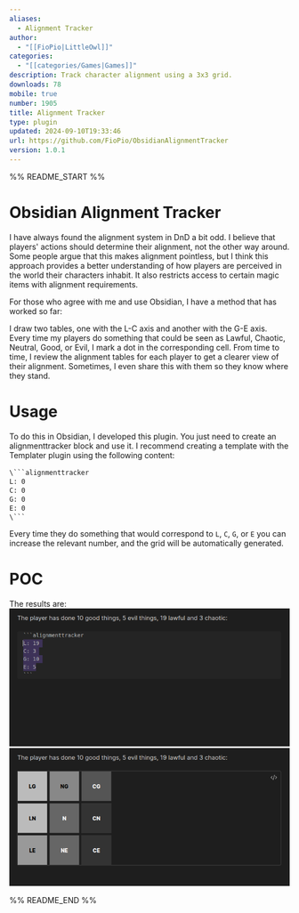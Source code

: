 ```yaml
---
aliases:
  - Alignment Tracker
author:
  - "[[FioPio|LittleOwl]]"
categories:
  - "[[categories/Games|Games]]"
description: Track character alignment using a 3x3 grid.
downloads: 78
mobile: true
number: 1905
title: Alignment Tracker
type: plugin
updated: 2024-09-10T19:33:46
url: https://github.com/FioPio/ObsidianAlignmentTracker
version: 1.0.1
---
```


%% README_START %%

# **Obsidian Alignment Tracker**

I have always found the alignment system in DnD a bit odd. I believe that players' actions should determine their alignment, not the other way around. Some people argue that this makes alignment pointless, but I think this approach provides a better understanding of how players are perceived in the world their characters inhabit. It also restricts access to certain magic items with alignment requirements.

For those who agree with me and use Obsidian, I have a method that has worked so far:

I draw two tables, one with the L-C axis and another with the G-E axis. Every time my players do something that could be seen as Lawful, Chaotic, Neutral, Good, or Evil, I mark a dot in the corresponding cell. From time to time, I review the alignment tables for each player to get a clearer view of their alignment. Sometimes, I even share this with them so they know where they stand.


# Usage
To do this in Obsidian, I developed this plugin. You just need to create an alignmenttracker block and use it. I recommend creating a template with the Templater plugin using the following content:


```
\```alignmenttracker
L: 0
C: 0
G: 0
E: 0
\```
```

Every time they do something that would correspond to `L`, `C`, `G`, or `E` you can increase the relevant number, and the grid will be automatically generated.

# POC

The results are:
![Alt text](https://raw.githubusercontent.com/FioPio/ObsidianAlignmentTracker/HEAD/res/text.png)
![Alt text](https://raw.githubusercontent.com/FioPio/ObsidianAlignmentTracker/HEAD/res/view.png)


%% README_END %%